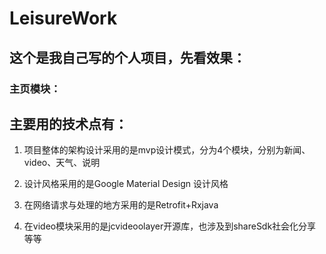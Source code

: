 # LeisureWork

## 这个是我自己写的个人项目，先看效果：

### 主页模块：





## 主要用的技术点有：

1. 项目整体的架构设计采用的是mvp设计模式，分为4个模块，分别为新闻、video、天气、说明

2.  设计风格采用的是Google Material Design 设计风格

3. 在网络请求与处理的地方采用的是Retrofit+Rxjava

4. 在video模块采用的是jcvideoolayer开源库，也涉及到shareSdk社会化分享等等

